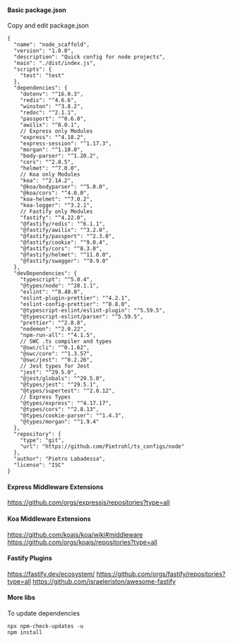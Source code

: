 
#### Basic package.json

Copy and edit package.json
```
{
  "name": "node_scaffold",
  "version": "1.0.0",
  "description": "Quick config for node projects",
  "main": "./dist/index.js",
  "scripts": {
    "test": "test"
  },
  "dependencies": {
    "dotenv": "^16.0.3",
    "redis": "^4.6.6",
    "winston": "^3.8.2",
    "redoc": "^2.1.1",
    "passport": "^0.6.0",
    "awilix": "^8.0.1",
    // Express only Modules
    "express": "^4.18.2",
    "express-session": "^1.17.3",
    "morgan": "^1.10.0",
    "body-parser": "^1.20.2",
    "cors": "^2.8.5",
    "helmet": "^7.0.0",
    // Koa only Modules
    "koa": "^2.14.2",
    "@koa/bodyparser": "^5.0.0",
    "@koa/cors": "^4.0.0",
    "koa-helmet": "^7.0.2",
    "koa-logger": "^3.2.1",
    // Fastify only Modules
    "fastify": "^4.22.0",
    "@fastify/redis": "^6.1.1",
    "@fastify/awilix": "^3.2.0",
    "@fastify/passport": "^2.3.0",
    "@fastify/cookie": "^9.0.4",
    "@fastify/cors": "^8.3.0",
    "@fastify/helmet": "^11.0.0",
    "@fastify/swagger": "^8.9.0"
  },
  "devDependencies": {
    "typescript": "^5.0.4",
    "@types/node": "^20.1.1",
    "eslint": "^8.40.0",
    "eslint-plugin-prettier": "^4.2.1",
    "eslint-config-prettier": "^8.8.0",
    "@typescript-eslint/eslint-plugin": "^5.59.5",
    "@typescript-eslint/parser": "^5.59.5",
    "prettier": "^2.8.8",
    "nodemon": "^2.0.22",
    "npm-run-all": "^4.1.5",
    // SWC .ts compiler and types
    "@swc/cli": "^0.1.62",
    "@swc/core": "^1.3.57",
    "@swc/jest": "^0.2.26",
    // Jest types for Jest
    "jest": "^29.5.0",
    "@jest/globals": "^29.5.0",
    "@types/jest": "^29.5.1",
    "@types/supertest": "^2.0.12",
    // Express Types
    "@types/express": "^4.17.17",
    "@types/cors": "^2.8.13",
    "@types/cookie-parser": "^1.4.3",
    "@types/morgan": "^1.9.4"
  },
  "repository": {
    "type": "git",
    "url": "https://github.com/Pietrohl/ts_configs/node"
  },
  "author": "Pietro Labadessa",
  "license": "ISC"
}
```
#### Express Middleware Extensions

https://github.com/orgs/expressjs/repositories?type=all

#### Koa Middleware Extensions
https://github.com/koajs/koa/wiki#middleware
https://github.com/orgs/koajs/repositories?type=all

####  Fastify Plugins

https://fastify.dev/ecosystem/
https://github.com/orgs/fastify/repositories?type=all
https://github.com/israeleriston/awesome-fastify

#### More libs



To update dependencies
```
npx npm-check-updates -u
npm install 
```